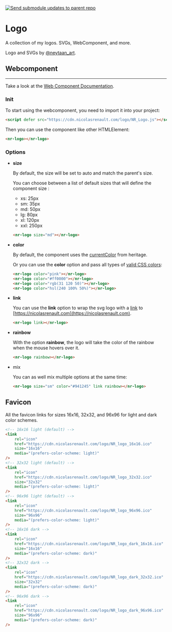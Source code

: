 [![Send submodule updates to parent repo](https://github.com/NicolasRenault/logo/actions/workflows/main.yml/badge.svg)](https://github.com/NicolasRenault/logo/actions/workflows/main.yml)

# Logo

A collection of my logos. SVGs, WebComponent, and more.

Logo and SVGs by [@neytaan_art](https://instagram.com/neytaan_art?igshid=NTc4MTIwNjQ2YQ==).

## Webcomponent

---

Take a look at the [Web Component Documentation](https://developer.mozilla.org/en-US/docs/Web/API/Web_components).

### Init

To start using the webcomponent, you need to import it into your project:

<!-- TODO Change link if necessary -->

```html
<script defer src="https://cdn.nicolasrenault.com/logo/NR_Logo.js"></script>
```

Then you can use the component like other HTMLElement:

```html
<nr-logo></nr-logo>
```

### Options

-   **size**

    By default, the size will be set to auto and match the parent's size.

    You can choose between a list of default sizes that will define the component size :

    -   xs: 25px
    -   sm: 35px
    -   md: 50px
    -   lg: 80px
    -   xl: 120px
    -   xxl: 250px

    ```html
    <nr-logo size="md"></nr-logo>
    ```

-   **color**

    By default, the component uses the [currentColor](https://developer.mozilla.org/en-US/docs/Web/CSS/color_value#currentcolor_keyword) from heritage.

    Or you can use the **color** option and pass all types of [valid CSS colors](https://developer.mozilla.org/en-US/docs/Web/CSS/color_value):

    ```html
    <nr-logo color="pink"></nr-logo>
    <nr-logo color="#ff0000"></nr-logo>
    <nr-logo color="rgb(31 120 50)"></nr-logo>
    <nr-logo color="hsl(240 100% 50%)"></nr-logo>
    ```

-   **link**

    You can use the **link** option to wrap the svg logo with a [link](https://developer.mozilla.org/en-US/docs/Web/HTML/Element/a) to [https://nicolasrenault.com](https://nicolasrenault.com).

    ```html
    <nr-logo link></nr-logo>
    ```

-   **rainbow**

    With the option **rainbow**, the logo will take the color of the rainbow when the mouse hovers over it.

    ```html
    <nr-logo rainbow></nr-logo>
    ```

-   mix

    You can as well mix multiple options at the same time:

    ```html
    <nr-logo size="sm" color="#941245" link rainbow></nr-logo>
    ```

## Favicon

All the favicon links for sizes 16x16, 32x32, and 96x96 for light and dark color schemes.

```html
<!-- 16x16 light (default) -->
<link
	rel="icon"
	href="https://cdn.nicolasrenault.com/logo/NR_logo_16x16.ico"
	size="16x16"
	media="(prefers-color-scheme: light)"
/>
<!-- 32x32 light (default) -->
<link
	rel="icon"
	href="https://cdn.nicolasrenault.com/logo/NR_logo_32x32.ico"
	size="32x32"
	media="(prefers-color-scheme: light)"
/>
<!-- 96x96 light (default) -->
<link
	rel="icon"
	href="https://cdn.nicolasrenault.com/logo/NR_logo_96x96.ico"
	size="96x96"
	media="(prefers-color-scheme: light)"
/>
<!-- 16x16 dark -->
<link
	rel="icon"
	href="https://cdn.nicolasrenault.com/logo/NR_logo_dark_16x16.ico"
	size="16x16"
	media="(prefers-color-scheme: dark)"
/>
<!-- 32x32 dark -->
<link
	rel="icon"
	href="https://cdn.nicolasrenault.com/logo/NR_logo_dark_32x32.ico"
	size="32x32"
	media="(prefers-color-scheme: dark)"
/>
<!-- 96x96 dark -->
<link
	rel="icon"
	href="https://cdn.nicolasrenault.com/logo/NR_logo_dark_96x96.ico"
	size="96x96"
	media="(prefers-color-scheme: dark)"
/>
```
